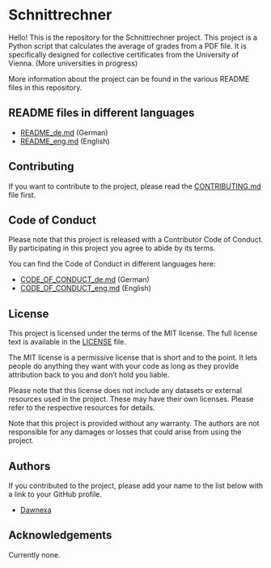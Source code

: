 # Schnittrechner 

Hello! This is the repository for the Schnittrechner project. This project is a Python script that calculates the average of grades from a PDF file. It is specifically designed for collective certificates from the University of Vienna. (More universities in progress)

More information about the project can be found in the various README files in this repository.

## README files in different languages

- [README_de.md](READMEs/README_de.md) (German)
- [README_eng.md](READMEs/README_eng.md) (English)

## Contributing

If you want to contribute to the project, please read the [CONTRIBUTING.md](CONTRIBUTING.md) file first.


## Code of Conduct

Please note that this project is released with a Contributor Code of Conduct. By participating in this project you agree to abide by its terms.

You can find the Code of Conduct in different languages here:

- [CODE_OF_CONDUCT_de.md](CODE_OF_CONDUCT_GER.md) (German)
- [CODE_OF_CONDUCT_eng.md](CODE_OF_CONDUCT_ENG.md) (English)


## License

This project is licensed under the terms of the MIT license. The full license text is available in the [LICENSE](LICENSE) file.

The MIT license is a permissive license that is short and to the point. It lets people do anything they want with your code as long as they provide attribution back to you and don’t hold you liable.

Please note that this license does not include any datasets or external resources used in the project. These may have their own licenses. Please refer to the respective resources for details.

Note that this project is provided without any warranty. The authors are not responsible for any damages or losses that could arise from using the project.

## Authors

If you contributed to the project, please add your name to the list below with a link to your GitHub profile.

- [Dawnexa](https://github.com/Dawnexa)

## Acknowledgements

Currently none.
